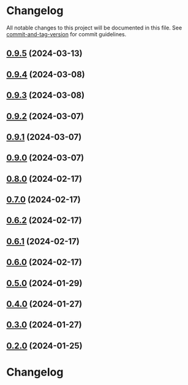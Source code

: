# Changelog

All notable changes to this project will be documented in this file. See [commit-and-tag-version](https://github.com/absolute-version/commit-and-tag-version) for commit guidelines.

## [0.9.5](https://github.com/privet-kitty/obsidian-blogger/compare/0.9.4...0.9.5) (2024-03-13)

## [0.9.4](https://github.com/privet-kitty/obsidian-blogger/compare/0.9.3...0.9.4) (2024-03-08)

## [0.9.3](https://github.com/privet-kitty/obsidian-blogger/compare/0.9.2...0.9.3) (2024-03-08)

## [0.9.2](https://github.com/privet-kitty/obsidian-blogger/compare/0.9.1...0.9.2) (2024-03-07)

## [0.9.1](https://github.com/privet-kitty/obsidian-blogger/compare/0.9.0...0.9.1) (2024-03-07)

## [0.9.0](https://github.com/privet-kitty/obsidian-blogger/compare/0.8.0...0.9.0) (2024-03-07)

## [0.8.0](https://github.com/privet-kitty/obsidian-blogger/compare/0.7.0...0.8.0) (2024-02-17)

## [0.7.0](https://github.com/privet-kitty/obsidian-blogger/compare/0.6.2...0.7.0) (2024-02-17)

## [0.6.2](https://github.com/privet-kitty/obsidian-blogger/compare/v0.6.1...v0.6.2) (2024-02-17)

## [0.6.1](https://github.com/privet-kitty/obsidian-blogger/compare/0.6.0...0.6.1) (2024-02-17)

## [0.6.0](https://github.com/privet-kitty/obsidian-blogger/compare/0.5.0...0.6.0) (2024-02-17)

## [0.5.0](https://github.com/privet-kitty/obsidian-blogger/compare/0.4.0...0.5.0) (2024-01-29)

## [0.4.0](https://github.com/privet-kitty/obsidian-blogger/compare/0.3.0...0.4.0) (2024-01-27)

## [0.3.0](https://github.com/privet-kitty/obsidian-blogger/compare/0.2.0...0.3.0) (2024-01-27)

## [0.2.0](https://github.com/privet-kitty/obsidian-blogger/compare/0.1.0...0.2.0) (2024-01-25)

# Changelog
